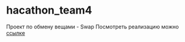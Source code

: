 # hacathon_team4
Проект по обмену вещами - Swap
Посмотреть реализацию можно [ссылкe](https://swapproject.io)